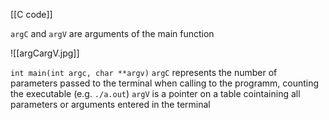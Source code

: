 [[C code]]

`argC` and `argV` are arguments of the main function

![[argCargV.jpg]]

`int main(int argc, char **argv)`
`argC` represents the number of parameters passed to the terminal when calling to the programm, counting the executable (e.g. `./a.out`)
`argV` is a pointer on a table cointaining all parameters or arguments entered in the terminal
